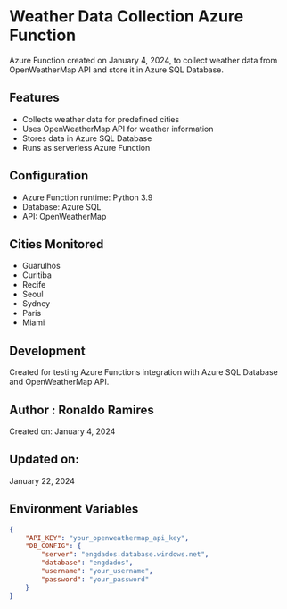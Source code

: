 # Weather Data Collection Azure Function

Azure Function created on January 4, 2024, to collect weather data from OpenWeatherMap API and store it in Azure SQL Database.

## Features
- Collects weather data for predefined cities
- Uses OpenWeatherMap API for weather information
- Stores data in Azure SQL Database
- Runs as serverless Azure Function

## Configuration
- Azure Function runtime: Python 3.9
- Database: Azure SQL
- API: OpenWeatherMap

## Cities Monitored
- Guarulhos
- Curitiba
- Recife
- Seoul
- Sydney
- Paris
- Miami

## Development
Created for testing Azure Functions integration with Azure SQL Database and OpenWeatherMap API.

## Author : Ronaldo Ramires
Created on: January 4, 2024

## Updated on:
January 22, 2024

## Environment Variables
```json
{
    "API_KEY": "your_openweathermap_api_key",
    "DB_CONFIG": {
        "server": "engdados.database.windows.net",
        "database": "engdados",
        "username": "your_username",
        "password": "your_password"
    }
}
